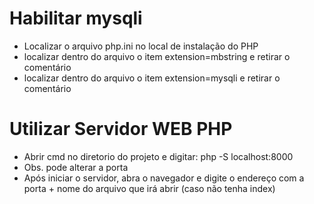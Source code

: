 # Habilitar mysqli
- Localizar o arquivo php.ini no local de instalação do PHP
- localizar dentro do arquivo o item extension=mbstring e retirar o comentário
- localizar dentro do arquivo o item extension=mysqli e retirar o comentário


# Utilizar Servidor WEB PHP
- Abrir cmd no diretorio do projeto e digitar: php -S localhost:8000
- Obs. pode alterar a porta
- Após iniciar o servidor, abra o navegador e digite o endereço com a porta + nome do arquivo que irá abrir (caso não tenha index)
